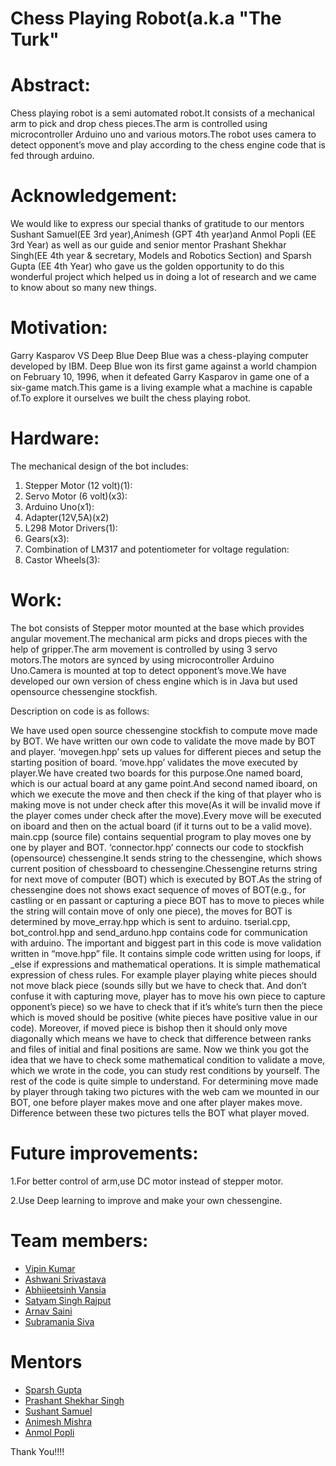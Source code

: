 # Chess Playing Robot(a.k.a "The Turk"
 
 # Abstract:

Chess playing robot is a semi automated robot.It consists of a mechanical arm to pick and drop chess pieces.The arm is controlled using microcontroller Arduino uno and various motors.The robot uses camera to detect opponent’s move and play according to the chess engine code that is fed through arduino.

# Acknowledgement:

We would like to express our special thanks of gratitude to our mentors Sushant Samuel(EE 3rd year),Animesh (GPT 4th year)and Anmol Popli (EE 3rd Year) as well as our guide and senior mentor Prashant Shekhar Singh(EE 4th  year & secretary, Models and Robotics Section) and Sparsh Gupta (EE 4th Year) who gave us the golden opportunity to do this wonderful project  which helped us in doing a lot of research and we came to know about so many new things.

# Motivation:

Garry Kasparov VS Deep Blue
Deep Blue was a chess-playing computer developed by IBM. Deep Blue won its first game against a world champion on February 10, 1996, when it defeated Garry Kasparov in game one of a six-game match.This game is a living example what a machine is capable of.To explore it ourselves we built the chess playing robot.

# Hardware:

The mechanical design of the bot includes:
1)	Stepper  Motor (12 volt)(1):
2)	Servo Motor (6 volt)(x3):
3)	Arduino Uno(x1):
4)	Adapter(12V,5A)(x2)
5)	L298 Motor Drivers(1):
6)	Gears(x3):
7)	Combination of LM317 and potentiometer  for voltage regulation:
 8) Castor Wheels(3):
 
# Work:

The bot consists of Stepper motor mounted at the base which provides angular movement.The mechanical arm picks and drops pieces with the help of gripper.The arm movement is controlled by using 3 servo motors.The motors are synced by using microcontroller Arduino Uno.Camera is mounted at top to detect opponent’s move.We have developed our own version of chess engine which is in Java but used opensource chessengine stockfish.

Description on code is as follows:

We have used open source chessengine stockfish to compute move made by BOT. We have written our own code to validate the move made by BOT and player.
‘movegen.hpp’ sets up values for different pieces and setup the starting position of board. ‘move.hpp’ validates the move executed by player.We have created two boards for this purpose.One named board, which is our actual board at any game point.And second named iboard, on which we execute the move and then check if the king of that player who is making move is not under check after this move(As it will be invalid move if the player comes under check after the move).Every move will be executed on iboard and then on the actual board (if it turns out to be a valid move). 
main.cpp (source file) contains sequential program to play moves one by one by player and BOT.
‘connector.hpp’ connects our code to stockfish (opensource) chessengine.It sends string to the chessengine, which shows current position of chessboard to chessengine.Chessengine returns string for next move of computer (BOT) which is executed by BOT.As the string of chessengine does not shows exact sequence of moves of BOT(e.g., for castling or en passant or capturing a piece BOT has to move to pieces while the string will contain move of only one piece), the moves for BOT is determined by move_erray.hpp which is sent to arduino. tserial.cpp, bot_control.hpp and send_arduno.hpp contains code for communication with arduino. 
The important and biggest part in this code is move validation written in “move.hpp” file. It contains simple code written using for loops, if _else if expressions and mathematical operations. It is simple mathematical expression of chess rules. For example player playing white pieces should not move black piece (sounds silly but we have to check that. And don’t confuse it with capturing move, player has to move his own piece to capture opponent’s piece) so we have to check that if it’s white’s turn then the piece which is moved should be positive (white pieces have positive value in our code).  Moreover, if moved piece is bishop then it should only move diagonally which means we have to check that difference between ranks and files of initial and final positions are same. Now we think you got the idea that we have to check some mathematical condition to validate a move, which we wrote in the code, you can study rest conditions by yourself. The rest of the code is quite simple to understand.
For determining move made by player through taking two pictures with the web cam we mounted in our BOT, one before player makes move and one after player makes move. Difference between these two pictures tells the BOT what player moved.

# Future improvements:

1.For better control of arm,use DC motor instead of stepper motor.

2.Use Deep learning to improve and make your own chessengine.

# Team members:

<ul>
<li ><a href="https://www.facebook.com/profile.php?id=100004203974840">Vipin Kumar</a></li>
<li><a href="https://www.facebook.com/profile.php?id=100010294681084">Ashwani Srivastava</a></li>
<li><a href="https://www.facebook.com/profile.php?id=100004248224694">Abhijeetsinh Vansia</a></li>
<li><a href="https://www.facebook.com/satyamsingh.rajput.33">Satyam Singh Rajput</a></li>
<li><a href="https://www.facebook.com/arnav.saini.129">Arnav Saini</a></li>
<li><a href="https://www.facebook.com/subramaniya.siva.33">Subramania Siva</a></li>
</ul>

# Mentors

<ul>
<li><a href="https://www.facebook.com/sparsh.gupta.18">Sparsh Gupta</a></li>
<li><a href="https://www.facebook.com/prasants021">Prashant Shekhar Singh</a></li>
<li><a href="https://www.facebook.com/sushant.samuel.3?ref=br_rs">Sushant Samuel</a></li>
<li><a href="https://www.facebook.com/animeshm49?lst=100004203974840%3A1088709098%3A1500990039">Animesh Mishra</a></li>
<li><a href="https://www.facebook.com/anmol.popli">Anmol Popli</a></li>
</ul>

Thank You!!!!





